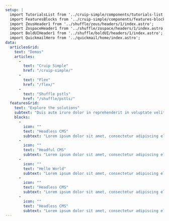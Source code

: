 ```yaml
---
setup: |
  import TutorialsList from '../cruip-simple/components/tutorials-list.astro';
  import FeaturesBlocks from '../cruip-simple/components/features-blocks.astro';
  import ZeusHeader1 from '../shuffle/zeus/headers/1/index.astro';
  import ZospaceHeader1 from '../shuffle/zospace/headers/1/index.astro';
  import BoldUIHeader1 from '../shuffle/boldUI/headers/1/index.astro';
  import QuickmailHero from '../quickmail/home/index.astro';
data:
  articlesGrid:
    text: "Demos"
    articles:
      -
        text: "Cruip Simple"
        href: "/cruip-simple/"
      -
        text: "Flex"
        href: "/flex/"
      -
        text: "Shuffle pstls"
        href: "/shuffle/pstls/"        
  featuresGrid:
    text: "Explore the solutions"
    subtext: "Duis aute irure dolor in reprehenderit in voluptate velit esse cillum dolore eu fugiat nulla pariatur excepteur sint occaecat cupidatat."
    blocks:
      -
        icon: ""
        text: "Headless CMS"
        subtext: "Lorem ipsum dolor sit amet, consectetur adipiscing elit."
      -
        icon: ""
        text: "Headful CMS"
        subtext: "Lorem ipsum dolor sit amet, consectetur adipiscing elit."
      -
        icon: ""
        text: "Hello World"
        subtext: "Lorem ipsum dolor sit amet, consectetur adipiscing elit."
      -
        icon: ""
        text: "Headless CMS"
        subtext: "Lorem ipsum dolor sit amet, consectetur adipiscing elit."
      -
        icon: ""
        text: "Headless CMS"
        subtext: "Lorem ipsum dolor sit amet, consectetur adipiscing elit."
---
```

<TutorialsList tutorialList = {frontmatter.data}/>
<FeaturesBlocks featuresBlocks = {frontmatter.data}/>
<ZeusHeader1/>
<ZospaceHeader1/>
<BoldUIHeader1/>
<QuickmailHero/>